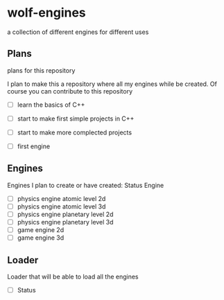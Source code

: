 # wolf-engines
a collection of different engines for different uses

## Plans

plans for this repository

I plan to make this a repository where all my engines while be created. Of course you can contribute to this repository
- [ ] learn the basics of C++
- [ ] start to make first simple projects in C++
- [ ] start to make more complected projects
- [ ] first engine


## Engines

Engines I plan to create or have created:
 Status  Engine
 - [ ] physics engine atomic level 2d
 - [ ] physics engine atomic level 3d
 - [ ] physics engine planetary level 2d
 - [ ] physics engine planetary level 3d
 - [ ] game engine 2d
 - [ ] game engine 3d

## Loader

Loader that will be able to load all the engines
- [ ] Status
